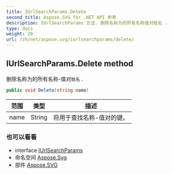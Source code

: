 ```yaml
---
title: IUrlSearchParams.Delete
second_title: Aspose.SVG for .NET API 参考
description: IUrlSearchParams 方法. 删除名称为的所有名称值对姓名 .
type: docs
weight: 20
url: /zh/net/aspose.svg/iurlsearchparams/delete/
---
```

## IUrlSearchParams.Delete method

删除名称为的所有名称-值对`姓名` .

```csharp
public void Delete(string name)
```

| 范围 | 类型 | 描述 |
| --- | --- | --- |
| name | String | 将用于查找名称-值对的键。 |

### 也可以看看

* interface [IUrlSearchParams](../)
* 命名空间 [Aspose.Svg](../../iurlsearchparams/)
* 部件 [Aspose.SVG](../../../)


